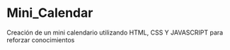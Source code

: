 # Mini_Calendar
Creación de un mini calendario utilizando HTML, CSS Y JAVASCRIPT para reforzar conocimientos
